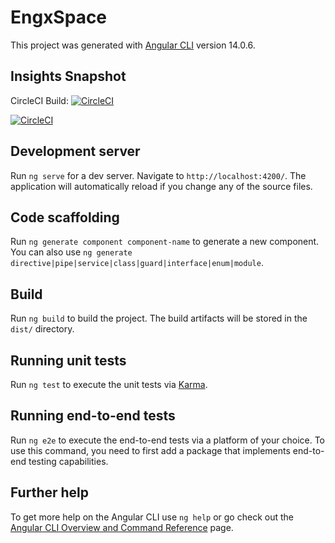 # EngxSpace

This project was generated with [Angular CLI](https://github.com/angular/angular-cli) version 14.0.6.

## Insights Snapshot

CircleCI Build: [![CircleCI](https://dl.circleci.com/status-badge/img/gh/EngFelix/engx-space/tree/main.svg?style=svg)](https://dl.circleci.com/status-badge/redirect/gh/EngFelix/engx-space/tree/main)

[![CircleCI](https://dl.circleci.com/insights-snapshot/gh/EngFelix/engx-space/main/build_test_and_publish_on_version_increment/badge.svg?window=24h)](https://app.circleci.com/insights/github/EngFelix/engx-space/workflows/build_test_and_publish_on_version_increment/overview?branch=main&reporting-window=last-24-hours&insights-snapshot=true)

## Development server

Run `ng serve` for a dev server. Navigate to `http://localhost:4200/`. The application will automatically reload if you change any of the source files.

## Code scaffolding

Run `ng generate component component-name` to generate a new component. You can also use `ng generate directive|pipe|service|class|guard|interface|enum|module`.

## Build

Run `ng build` to build the project. The build artifacts will be stored in the `dist/` directory.

## Running unit tests

Run `ng test` to execute the unit tests via [Karma](https://karma-runner.github.io).

## Running end-to-end tests

Run `ng e2e` to execute the end-to-end tests via a platform of your choice. To use this command, you need to first add a package that implements end-to-end testing capabilities.

## Further help

To get more help on the Angular CLI use `ng help` or go check out the [Angular CLI Overview and Command Reference](https://angular.io/cli) page.
